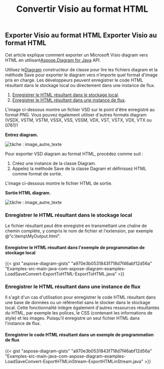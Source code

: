 ﻿---
title:  Convertir Visio au format HTML
linktitle: Convertir Visio en HTML
type: docs
weight: 30
url: /fr/java/convert-visio-to-html/
description: Cette rubrique vous montre comment Aspose.Diagram permet de convertir Visio en formats html. Convertissez VSD, VSS, VDW, VST, VSDX, VSSX, VSTX, VSDM, VSTM,VSSM en html avec quelques lignes de code.
---
## **Exporter Visio au format HTML** **Exporter Visio au format HTML**
 Cet article explique comment exporter un Microsoft Visio diagram vers HTML en utilisant[Aspose.Diagram for Java](https://products.aspose.com/diagram/java/) API.

 Utilisez le[Diagram](https://reference.aspose.com/diagram/java/com.aspose.diagram/Diagram) constructeur de classe pour lire les fichiers diagram et la méthode Save pour exporter le diagram vers n'importe quel format d'image pris en charge. Les développeurs peuvent enregistrer le code HTML résultant dans le stockage local ou directement dans une instance de flux.

1. [Enregistrer le HTML résultant dans le stockage local](/diagram/fr/java/how-to-convert-a-visio-diagram/).
1. [Enregistrer le HTML résultant dans une instance de flux](/diagram/fr/java/how-to-convert-a-visio-diagram/).

L'image ci-dessous montre un fichier VSD sur le point d'être enregistré au format PNG. Vous pouvez également utiliser d'autres formats diagram (VSDX, VSTM, VSTM, VSSX, VSS, VSSM, VDX, VST, VSTX, VDX, VTX ou 0761)1

**Entrez diagram.**

![tâche : image_autre_texte](http://i.imgur.com/YX4BNNq.png)

Pour exporter VSD diagram au format HTML, procédez comme suit :

1. Créez une instance de la classe Diagram.
1. Appelez la méthode Save de la classe Dagram et définissez HTML comme format de sortie.

L'image ci-dessous montre le fichier HTML de sortie.

**Sortie HTML diagram.**

![tâche : image_autre_texte](http://i.imgur.com/syavUqI.png)
### **Enregistrer le HTML résultant dans le stockage local**
Le fichier résultant peut être enregistré en transmettant une chaîne de chemin complète, y compris le nom de fichier et l'extension, par exemple @"c:\temp\MyOutput.html".
#### **Enregistrer le HTML résultant dans l'exemple de programmation de stockage local**
{{< gist "aspose-diagram-gists" "a970e3b0531843f718d7f46abf12d56a" "Examples-src-main-java-com-aspose-diagram-examples-LoadSaveConvert-ExportToHTML-ExportToHTML.java" >}}



### **Enregistrer le HTML résultant dans une instance de flux**
Il s'agit d'un cas d'utilisation pour enregistrer le code HTML résultant dans une base de données ou un référentiel sans le stocker dans le stockage local. Cette fonctionnalité intègre également d'autres ressources résultantes du HTML, par exemple les polices, le CSS (contenant les informations de style) et les images. Puisqu'il enregistre un seul fichier HTML dans l'instance de flux.
#### **Enregistrer le code HTML résultant dans un exemple de programmation de flux**
{{< gist "aspose-diagram-gists" "a970e3b0531843f718d7f46abf12d56a" "Examples-src-main-java-com-aspose-diagram-examples-LoadSaveConvert-ExportHTMLinStream-ExportHTMLinStream.java" >}}
